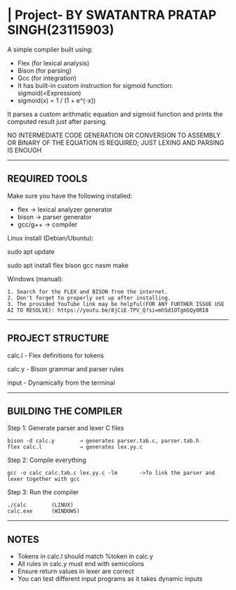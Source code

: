 |
  Project- BY SWATANTRA PRATAP SINGH(23115903)
=
A simple compiler built using:
- Flex (for lexical analysis)
- Bison (for parsing)
- Gcc (for integration)
- It has built-in custom instruction for sigmoid function: sigmoid(<Expression)
- sigmoid(x) = 1 / (1 + e^(-x))

It parses a custom arithmatic equation and sigmoid function and prints the computed result just after parsing.

NO INTERMEDIATE CODE GENERATION OR CONVERSION TO ASSEMBLY OR BINARY OF THE EQUATION IS REQUIRED; JUST LEXING AND PARSING IS ENOUGH

------------------------------------------------------------
REQUIRED TOOLS
------------------------------------------------------------
Make sure you have the following installed:

- flex         → lexical analyzer generator
- bison        → parser generator
- gcc/g++      → compiler

Linux install (Debian/Ubuntu):

  sudo apt update
  
  sudo apt install flex bison gcc nasm make

Windows (manual):

    1. Search for the FLEX and BISON from the internet.    
    2. Don't forget to properly set up after installing.
    3. The provided YouTube link may be helpful(FOR ANY FURTHER ISSUE USE AI TO RESOLVE): https://youtu.be/8jCiE-TPV_Q?si=mhSd1OTgmSQy0RI8
    
------------------------------------------------------------
PROJECT STRUCTURE
------------------------------------------------------------

calc.l         - Flex definitions for tokens

calc.y        - Bison grammar and parser rules

input           - Dynamically from the terminal

------------------------------------------------------------
BUILDING THE COMPILER
------------------------------------------------------------

Step 1: Generate parser and lexer C files

    bison -d calc.y        → generates parser.tab.c, parser.tab.h
    flex calc.l            → generates lex.yy.c

Step 2: Compile everything

    gcc -o calc calc.tab.c lex.yy.c -lm       ->To link the parser and lexer together with gcc

Step 3: Run the compiler

    ./calc        (LINUX)
    calc.exe      (WINDOWS)

------------------------------------------------------------
NOTES
------------------------------------------------------------

- Tokens in calc.l should match %token in calc.y
- All rules in calc.y must end with semicolons
- Ensure return values in lexer are correct
- You can test different input programs as it takes dynamic inputs
